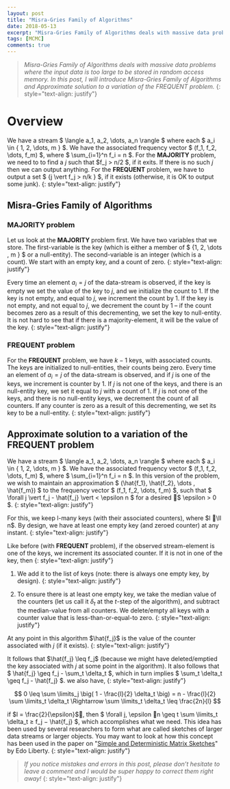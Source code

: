 ```yaml
---
layout: post
title: "Misra-Gries Family of Algorithms"
date: 2018-05-13
excerpt: "Misra-Gries Family of Algorithms deals with massive data problems where the input data is too large to be stored in random access memory - one solution to the MAJORITY and FREQUENT Problem"
tags: [MCMC]
comments: true
---
```


> *Misra-Gries Family of Algorithms deals with massive data problems where the input data is too large to be stored in random access memory. In this post, I will introduce Misra-Gries Family of Algorithms and Approximate solution to a variation of the FREQUENT problem.*
{: style="text-align: justify"}


# Overview

We have a stream $ \langle a_1, a_2, \dots, a_n \rangle $ where each $ a_i \in \{ 1, 2, \dots, m \} $. We have the associated frequency vector $ (f_1, f_2, \dots, f_m) $, where $ \sum_{i=1}^n f_i = n $. For the **MAJORITY** problem, we need to to find a $j$ such that $f_j > n/2 $, if it exits. If there is no such $j$ then we can output anything. For the **FREQUENT** problem, we have to output a set $ \{j \vert f_j > n/k \} $, if it exists (otherwise, it is OK to output some junk).
{: style="text-align: justify"}


## Misra-Gries Family of Algorithms

### MAJORITY problem

Let us look at the **MAJORITY** problem first. We have two variables that we store. The first-variable is the key (which is either a member of $ \{1, 2, \dots , m \} $ or a null-entity). The second-variable is an integer (which is a count). We start with an empty key, and a count of zero.
{: style="text-align: justify"}

Every time an element $a_i = j$ of the data-stream is observed, if the key is empty we set the value of the key to $j$, and we initialize the count to $1$. If the key is not empty, and equal to $j$, we increment the count by $1$. If the key is not empty, and not equal to $j$, we decrement the count by $1$ – if the count becomes zero as a result of this decrementing, we set the key to null-entity. It is not hard to see that if there is a majority-element, it will be the value of the key.
{: style="text-align: justify"}


### FREQUENT problem

For the **FREQUENT** problem, we have $k − 1$ keys, with associated counts. The keys are initialized to null-entities, their counts being zero. Every time an element of $a_i = j$ of the data-stream is observed, and if $j$ is one of the keys, we increment is counter by $1$. If $j$ is not one of the keys, and there is an null-entity key, we set it equal to $j$ with a count of $1$. If $j$ is not one of the keys, and there is no null-entity keys, we decrement the count of all counters. If any counter is zero as a result of this decrementing, we set its key to be a null-entity.
{: style="text-align: justify"}


## Approximate solution to a variation of the FREQUENT problem

We have a stream $ \langle a_1, a_2, \dots, a_n \rangle $ where each $ a_i \in \{ 1, 2, \dots, m \} $. We have the associated frequency vector $ (f_1, f_2, \dots, f_m) $, where $ \sum_{i=1}^n f_i = n $. In this version of the problem, we wish to maintain an approximation $ (\hat{f_1}, \hat{f_2}, \dots , \hat{f_m}) $ to the frequency vector $ (f_1, f_2, \dots, f_m) $, such that $ \forall j \vert f_j - \hat{f_j} \vert < \epsilon n $ for a desired $ \epsilon > 0 $.
{: style="text-align: justify"}

For this, we keep l-many keys (with their associated counters), where $l \ll n$. By design, we have at least one empty key (and zeroed counter) at any instant.
{: style="text-align: justify"}

Like before (with **FREQUENT** problem), if the observed stream-element is one of the keys, we increment its associated counter. If it is not in one of the key, then
{: style="text-align: justify"}

1. We add it to the list of keys (note: there is always one empty key, by design).
{: style="text-align: justify"}

2. To ensure there is at least one empty key, we take the median value of the counters (let us call it $\delta_t$ at the $t$-step of the algorithm), and subtract the median-value from all counters. We delete/empty all keys with a counter value that is less-than-or-equal-to zero.
{: style="text-align: justify"}

At any point in this algorithm $\hat{f_j}$ is the value of the counter associated with $j$ (if it exists).
{: style="text-align: justify"}

It follows that $\hat{f_j} \leq f_j$ (because we might have deleted/emptied the key associated with $j$ at some point in the algorithm). It also follows that $ \hat{f_j} \geq f_j - \sum_t \delta_t $, which in turn implies $ \sum_t \delta_t \geq f_j - \hat{f_j} $. we also have,
{: style="text-align: justify"}

$$ 0 \leq \sum \limits_j \big( 1 - \frac{l}{2} \delta_t \big) = n - \frac{l}{2} \sum \limits_t \delta_t \Rightarrow \sum \limits_t \delta_t \leq \frac{2n}{l} $$

if $l = \frac{2}{\epsilon}$, then $ \forall j, \epsilon n \geq t \sum \limits_t \delta_t ≥ f_j − \hat{f_j} $, which accomplishes what we need. This idea has been used by several researchers to form what are called sketches of larger data streams or larger objects. You may want to look at how this concept has been used in the paper on "[Simple and Deterministic Matrix Sketches](https://arxiv.org/pdf/1206.0594.pdf)" by Edo Liberty.
{: style="text-align: justify"}


>  *If you notice mistakes and errors in this post, please don’t hesitate to leave a comment and I would be super happy to correct them right away!*
{: style="text-align: justify"}